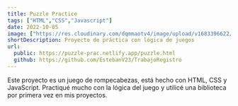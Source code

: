 ```yaml
---
title: Puzzle Practice
tags: ["HTML","CSS","Javascript"]
date: 2022-10-05
image: ["https://res.cloudinary.com/dqmmaotv4/image/upload/v1683396622/PuzzlePractice.png"]
shortDescription: Proyecto de práctica con lógica de juegos
url:
  public: https://puzzle-prac.netlify.app/puzzle.html
  github: https://github.com/EstebanV23/TrabajoRegistro
---
```


Este proyecto es un juego de rompecabezas, está hecho con HTML, CSS y JavaScript. Practiqué mucho con la lógica del juego y utilicé una biblioteca por primera vez en mis proyectos.
